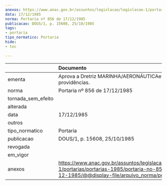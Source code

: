 ```yaml
---
anexos: https://www.anac.gov.br/assuntos/legislacao/legislacao-1/portarias/portarias-1985/portaria-no-856-de-17-12-1985/@@display-file/arquivo_norma/port856.pdf
data: 17/12/1985
norma: Portaria nº 856 de 17/12/1985
publicacao: DOUS/1, p. 15608, 25/10/1985
tags:
- portaria
tipo_normatico: Portaria
hide: 
- toc 
 
---
```


|                    | Documento                                                                                                                                                |
|:-------------------|:---------------------------------------------------------------------------------------------------------------------------------------------------------|
| ementa             | Aprova a Dretriz MARINHA/AERONÁUTICAe dá outras providências.                                                                                            |
| norma              | Portaria nº 856 de 17/12/1985                                                                                                                            |
| tornada_sem_efeito |                                                                                                                                                          |
| alterada           |                                                                                                                                                          |
| data               | 17/12/1985                                                                                                                                               |
| outros             |                                                                                                                                                          |
| tipo_normatico     | Portaria                                                                                                                                                 |
| publicacao         | DOUS/1, p. 15608, 25/10/1985                                                                                                                             |
| revogada           |                                                                                                                                                          |
| em_vigor           |                                                                                                                                                          |
| anexos             | https://www.anac.gov.br/assuntos/legislacao/legislacao-1/portarias/portarias-1985/portaria-no-856-de-17-12-1985/@@display-file/arquivo_norma/port856.pdf |